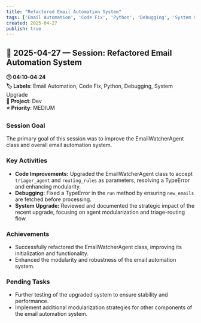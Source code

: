 ```yaml
---
title: "Refactored Email Automation System"
tags: ['Email Automation', 'Code Fix', 'Python', 'Debugging', 'System Upgrade']
created: 2025-04-27
publish: true
---
```


## 📅 2025-04-27 — Session: Refactored Email Automation System

**🕒 04:10–04:24**  
**🏷️ Labels**: Email Automation, Code Fix, Python, Debugging, System Upgrade  
**📂 Project**: Dev  
**⭐ Priority**: MEDIUM  


### Session Goal
The primary goal of this session was to improve the EmailWatcherAgent class and overall email automation system.

### Key Activities
- **Code Improvements:** Upgraded the EmailWatcherAgent class to accept `triager_agent` and `routing_rules` as parameters, resolving a TypeError and enhancing modularity.
- **Debugging:** Fixed a TypeError in the `run` method by ensuring `new_emails` are fetched before processing.
- **System Upgrade:** Reviewed and documented the strategic impact of the recent upgrade, focusing on agent modularization and triage-routing flow.

### Achievements
- Successfully refactored the EmailWatcherAgent class, improving its initialization and functionality.
- Enhanced the modularity and robustness of the email automation system.

### Pending Tasks
- Further testing of the upgraded system to ensure stability and performance.
- Implement additional modularization strategies for other components of the email automation system.
